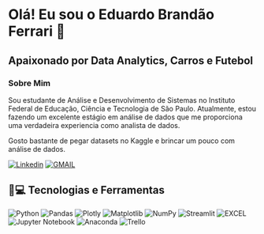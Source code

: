 #  Olá! Eu sou o Eduardo Brandão Ferrari 👋

## Apaixonado por Data Analytics, Carros e Futebol

### Sobre Mim
Sou estudante de Análise e Desenvolvimento de Sistemas no Instituto Federal de Educação, Ciência e Tecnologia de São Paulo. Atualmente, estou fazendo um excelente estágio em análise de dados que me proporciona uma verdadeira experiencia como analista de dados.

Gosto bastante de pegar datasets no Kaggle e brincar um pouco com análise de dados.

[![Linkedin](https://img.shields.io/badge/LinkedIn-0077B5?style=for-the-badge&logo=linkedin&logoColor=white)](https://www.linkedin.com/in/eduardobrand%C3%A3oferrari/)
[![GMAIL](https://img.shields.io/badge/Gmail-D14836?style=for-the-badge&logo=gmail&logoColor=white)](eduardobf2003@gmail.com)
<br>

## 🧪💻 Tecnologias e Ferramentas

![Python](https://img.shields.io/badge/Python-14354C?style=for-the-badge&logo=python&logoColor=white)
![Pandas](https://img.shields.io/badge/pandas-%23150458.svg?style=for-the-badge&logo=pandas&logoColor=white)
![Plotly](https://img.shields.io/badge/Plotly-%233F4F75.svg?style=for-the-badge&logo=plotly&logoColor=white)
![Matplotlib](https://img.shields.io/badge/Matplotlib-%23ffffff.svg?style=for-the-badge&logo=Matplotlib&logoColor=black)
![NumPy](https://img.shields.io/badge/numpy-%23013243.svg?style=for-the-badge&logo=numpy&logoColor=white)
![Streamlit](https://img.shields.io/badge/Streamlit-FF4B4B?style=for-the-badge&logo=Streamlit&logoColor=white)
![EXCEL](https://img.shields.io/badge/Microsoft_Excel-217346?style=for-the-badge&logo=microsoft-excel&logoColor=white)
![Jupyter Notebook](https://img.shields.io/badge/jupyter-%23FA0F00.svg?style=for-the-badge&logo=jupyter&logoColor=white)
![Anaconda](https://img.shields.io/badge/Anaconda-%2344A833.svg?style=for-the-badge&logo=anaconda&logoColor=white)
![Trello](https://img.shields.io/badge/Trello-0052CC?style=for-the-badge&logo=trello&logoColor=white)
